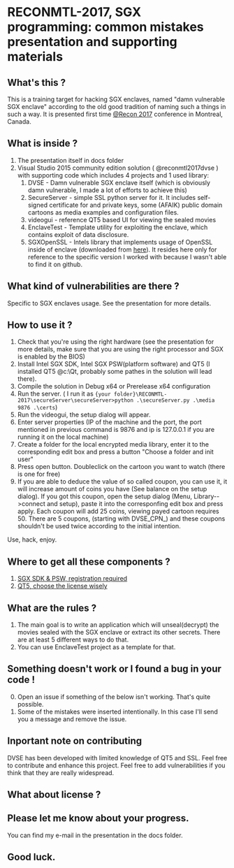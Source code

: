 # RECONMTL-2017, SGX programming: common mistakes presentation and supporting materials

## What's this ?

This is a training target for hacking SGX enclaves, named "damn vulnerable SGX enclave" according to the old good tradition of naming such a things in such a way.
It is presented first time [@Recon 2017](https://recon.cx/2017/montreal/talks/damn-sgx.html) conference in Montreal, Canada.

## What is inside ?

1. The presentation itself in docs folder
2. Visual Studio 2015 community edition solution ( @reconmtl2017dvse ) with supporting code which includes 4 projects and 1 used library:
	1. DVSE		- Damn vulnerable SGX enclave itself (which is obviously damn vulnerable, I made a lot of efforts to achieve this)
	2. SecureServer - simple SSL python server for it. It includes self-signed certificate for and private keys, some (AFAIK) public domain cartoons as media examples and configuration files. 
	3. videogui	- reference QT5 based UI for viewing the sealed movies
	4. EnclaveTest - Template utility for exploiting the enclave, which contains exploit of data disclosure.    
	5. SGXOpenSSL - Intels library that implements usage of OpenSSL inside of enclave (downloaded from [here](https://software.intel.com/sites/default/files/managed/3b/05/sgxssl.1.7.100.35615.zip)). 
	   It resides here only for reference to the specific version I worked with because I wasn't able to find it on github.

## What kind of vulnerabilities are there ?

Specific to SGX enclaves usage.
See the presentation for more details.

## How to use it ?

1. Check that you're using the right hardware (see the presentation for more details, make sure that you are using the right processor and SGX is enabled by the BIOS)
2. Install Intel SGX SDK, Intel SGX PSW(platform software) and QT5 (I installed QT5 @c:\Qt, probably some pathes in the solution will lead there).
3. Compile the solution in Debug x64 or Prerelease x64 configuration
4. Run the server. ( I run it as ``` {your folder}\RECONMTL-2017\secureServer\secureServer>python .\secureServer.py .\media 9876 .\certs ```)  
5. Run the videogui, the setup dialog will appear.
6. Enter server properties (IP of the machine and the port, the port mentioned in previous command is 9876 and ip is 127.0.0.1 if you are running it on the local machine)
7. Create a folder for the local encrypted media library, enter it to the corresponding edit box and press a button  "Choose a folder and init user"
8. Press open button. Doubleclick on the cartoon you want to watch (there is one for free)
9. If you are able to deduce the value of so called coupon, you can use it, it will increase amount of coins you have (See balance on the setup dialog). If you got this coupon, 
   open the setup dialog (Menu, Library-->connect and setup), paste it into the corresponfing edit box and press apply. Each coupon will add 25 coins, viewing  payed cartoon requires 50.
   There are 5 coupons, (starting with DVSE_CPN_) and these coupons shouldn't be used twice according to the initial intention.

Use, hack, enjoy. 

## Where to get all these components ?

1. [SGX SDK & PSW, registration required](https://software.intel.com/en-us/sgx-sdk/download)
2. [QT5, choose the license wisely](https://www.qt.io/download/)

## What are the rules ?

1. The main goal is to write an application which will unseal(decrypt) the movies sealed with the SGX enclave or extract its other secrets. 
   There are at least 5 different ways to do that. 
2. You can use EnclaveTest project as a template for that.

## Something doesn't work or I found a bug in your code !

0. Open an issue if something of the below isn't working. That's quite possible.
1. Some of the mistakes were inserted intentionally. In this case I'll send you a message and remove the issue.

## Inportant note on contributing

DVSE has been developed with limited knowledge of QT5 and SSL. Feel free to contribute and enhance this project.
Feel free to add vulnerabilities if you think that they are really widespread.

## What about license ?



##  Please let me know about your progress.
You can find my e-mail in the presentation in the docs folder. 
##  Good luck. 
   

